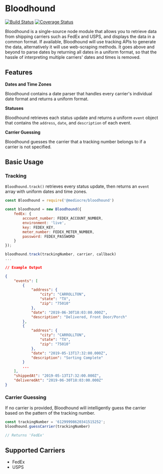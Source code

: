 # Bloodhound

[![Build Status](https://travis-ci.org/mediocre/bloodhound.svg?branch=master)](https://travis-ci.org/mediocre/bloodhound)
[![Coverage Status](https://coveralls.io/repos/github/mediocre/bloodhound/badge.svg)](https://coveralls.io/github/mediocre/bloodhound)

Bloodhound is a single-source node module that allows you to retrieve data from shipping carriers such as FedEx and USPS, and displays the data in a common format. If available, Bloodhound will use tracking APIs to generate the data, alternatively it will use web-scraping methods. It goes above and beyond to parse dates by returning all dates in a uniform format, so that the hassle of interpreting multiple carriers' dates and times is removed.

## **Features**
**Dates and Time Zones** 

Bloodhound contains a date parser that handles every carrier's individual date format and returns a uniform format.

**Statuses** 

Bloodhound retrieves each status update and returns a uniform `event` object that contains the `address`, `date`, and `description` of each event. 

**Carrier Guessing** 

Bloodhound guesses the carrier that a tracking number belongs to if a carrier is not specified.

## **Basic Usage**
### **Tracking**

`Bloodhound.track()` retrieves every status update, then returns an `event` array with uniform dates and time zones.

```javascript
const Bloodhound = require('@mediocre/bloodhound')

const bloodhound = new Bloodhound({
    fedEx: {
        account_number: FEDEX_ACCOUNT_NUMBER,
        environment: 'live',
        key: FEDEX_KEY,
        meter_number: FEDEX_METER_NUMBER,
        password: FEDEX_PASSWORD
    }
});

bloodhound.track(trackingNumber, carrier, callback)
...
```

```json
// Example Output

{
    "events": [
        {
            "address": {
                "city": "CARROLLTON", 
                "state": "TX", 
                "zip": "75010"
            },
            "date": "2019-06-30T18:03:00.000Z",
            "description": "Delivered, Front Door/Porch"
        },
        {
            "address": {
                "city": "CARROLLTON", 
                "state": "TX", 
                "zip": "75010"
            },
            "date": "2019-05-13T17:32:00.000Z",
            "description": "Sorting Complete"
        }
        ...
    ],
    "shippedAt": "2019-05-13T17:32:00.000Z",
    "deliveredAt": "2019-06-30T18:03:00.000Z"
}
```

### **Carrier Guessing**
If no carrier is provided, Bloodhound will intelligently guess the carrier based on the pattern of the tracking number.

```javascript
const trackingNumber = '61299998620341515252';
bloodhound.guessCarrier(trackingNumber)

// Returns 'FedEx'
```

## Supported Carriers
- FedEx
- USPS